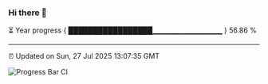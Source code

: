 ### Hi there 👋

⏳ Year progress { █████████████████▁▁▁▁▁▁▁▁▁▁▁▁▁ } 56.86 %

---

⏰ Updated on Sun, 27 Jul 2025 13:07:35 GMT

![Progress Bar CI](https://github.com/IshwaranRudhara/GIT-ACTION/workflows/Progress%20Bar%20CI/badge.svg)
